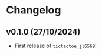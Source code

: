 # Changelog

<!--next-version-placeholder-->

## v0.1.0 (27/10/2024)

- First release of `tictactoe_jl6569`!